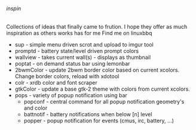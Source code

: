 ###### inspin
Collections of ideas that finally came to frution. I hope they offer as much inspiration as others works has for me
Find me on linuxbbq

- sup - simple menu driven scrot and upload to imgur tool
- promptd - battery state/level driven prompt colors
- wallview - takes current wall(s) - displays as thumbnail 
- poptat - on demand status bar using lemonbar
- 2bwmColor - update 2bwm border color based on current xcolors. Change border colors, reload with xdotool
- colr - xrdb color and font scraper
- gtkColor - update a base gtk-2 theme with colors from current xcolors. 
- pops - variety of popup notification using bar
  * popconf - central command for all popup notification geometry's and color
  * battnotif - battery notifications when below [n] level
  * popper - popup notification for events (cmus, irc, battery, ...)
